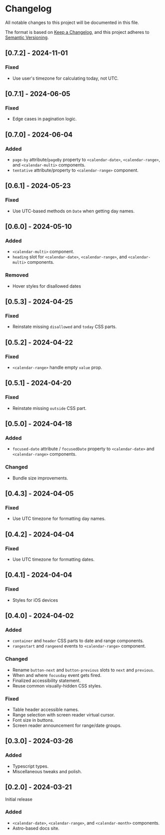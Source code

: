 # Changelog

All notable changes to this project will be documented in this file.

The format is based on [Keep a Changelog](https://keepachangelog.com/en/1.1.0/),
and this project adheres to [Semantic Versioning](https://semver.org/spec/v2.0.0.html).

## [0.7.2] - 2024-11-01

### Fixed

- Use user's timezone for calculating today, not UTC.

## [0.7.1] - 2024-06-05

### Fixed

- Edge cases in pagination logic.

## [0.7.0] - 2024-06-04

### Added

- `page-by` attribute/`pageBy` property to `<calendar-date>`, `<calendar-range>`, and `<calendar-multi>` components.
- `tentative` attribute/property to `<calendar-range>` component.

## [0.6.1] - 2024-05-23

### Fixed

- Use UTC-based methods on `Date` when getting day names.

## [0.6.0] - 2024-05-10

### Added

- `<calendar-multi>` component.
- `heading` slot for `<calendar-date>`, `<calendar-range>`, and `<calendar-multi>` components.

### Removed

- Hover styles for disallowed dates

## [0.5.3] - 2024-04-25

### Fixed

- Reinstate missing `disallowed` and `today` CSS parts.

## [0.5.2] - 2024-04-22

### Fixed

- `<calendar-range>` handle empty `value` prop.

## [0.5.1] - 2024-04-20

### Fixed

- Reinstate missing `outside` CSS part.

## [0.5.0] - 2024-04-18

### Added

- `focused-date` attribute / `focusedDate` property to `<calendar-date>` and `<calendar-range>` components.

### Changed

- Bundle size improvements.

## [0.4.3] - 2024-04-05

### Fixed

- Use UTC timezone for formatting day names.

## [0.4.2] - 2024-04-04

### Fixed

- Use UTC timezone for formatting dates.

## [0.4.1] - 2024-04-04

### Fixed

- Styles for iOS devices

## [0.4.0] - 2024-04-02

### Added

- `container` and `header` CSS parts to date and range components.
- `rangestart` and `rangeend` events to `<calendar-range>` component.

### Changed

- Rename `button-next` and `button-previous` slots to `next` and `previous`.
- When and where `focusday` event gets fired.
- Finalized accessibility statement.
- Reuse common visually-hidden CSS styles.

### Fixed

- Table header accessible names.
- Range selection with screen reader virtual cursor.
- Font size in buttons.
- Screen reader announcement for range/date groups.

## [0.3.0] - 2024-03-26

### Added

- Typescript types.
- Miscellaneous tweaks and polish.

## [0.2.0] - 2024-03-21

Initial release

### Added

- `<calendar-date>`, `<calendar-range>`, and `<calendar-month>` components.
- Astro-based docs site.
